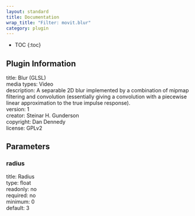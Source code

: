 ```yaml
---
layout: standard
title: Documentation
wrap_title: "Filter: movit.blur"
category: plugin
---
```

* TOC
{:toc}

## Plugin Information

title: Blur (GLSL)  
media types:
Video  
description: A separable 2D blur implemented by a combination of mipmap filtering and convolution (essentially giving a convolution with a piecewise linear approximation to the true impulse response).  
version: 1  
creator: Steinar H. Gunderson  
copyright: Dan Dennedy  
license: GPLv2  

## Parameters

### radius

title: Radius    
type: float  
readonly: no  
required: no  
minimum: 0  
default: 3  

